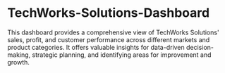 # TechWorks-Solutions-Dashboard
This dashboard provides a comprehensive view of TechWorks Solutions' sales, profit, and customer performance across different markets and product categories. It offers valuable insights for data-driven decision-making, strategic planning, and identifying areas for improvement and growth.
